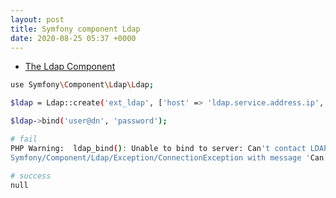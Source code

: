 ```yaml
---
layout: post
title: Symfony component Ldap
date: 2020-08-25 05:37 +0000
---
```


* [The Ldap Component](https://symfony.com/doc/current/components/ldap)



```bash
use Symfony\Component\Ldap\Ldap;

$ldap = Ldap::create('ext_ldap', ['host' => 'ldap.service.address.ip', 'port' => '389']);

$ldap->bind('user@dn', 'password');

# fail
PHP Warning:  ldap_bind(): Unable to bind to server: Can't contact LDAP server in /var/www/vendor/symfony/ldap/Adapter/ExtLdap/Connection.php on line 60
Symfony/Component/Ldap/Exception/ConnectionException with message 'Can't contact LDAP server'

# success
null

```

